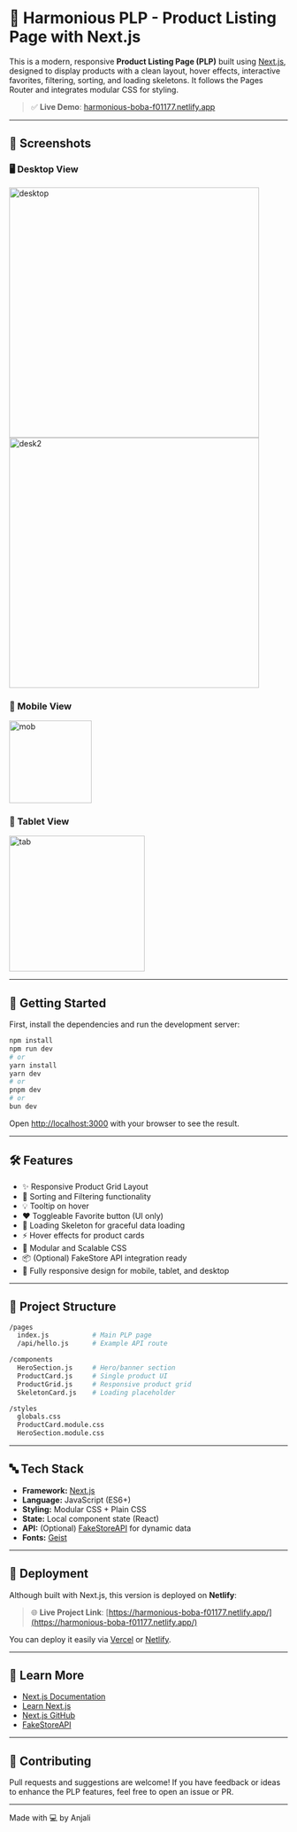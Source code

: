 # 🌟 Harmonious PLP - Product Listing Page with Next.js

This is a modern, responsive **Product Listing Page (PLP)** built using [Next.js](https://nextjs.org), designed to display products with a clean layout, hover effects, interactive favorites, filtering, sorting, and loading skeletons. It follows the Pages Router and integrates modular CSS for styling.

> ✅ **Live Demo**: [harmonious-boba-f01177.netlify.app](https://harmonious-boba-f01177.netlify.app/)

---

## 📸 Screenshots

### 🖥️ Desktop View
<img width="452" alt="desktop" src="https://github.com/user-attachments/assets/898050bc-144d-41ae-bcbc-6d8d8aacf0ea" />
<img width="452" alt="desk2" src="https://github.com/user-attachments/assets/00dc45b5-cd76-418d-9288-bd6c8faedff0" />


### 📱 Mobile View
<img width="149" alt="mob" src="https://github.com/user-attachments/assets/1dc674ac-a1b7-46c8-a249-2868af0bb887" />


### 📲 Tablet View
<img width="245" alt="tab" src="https://github.com/user-attachments/assets/66a9b782-ec95-40f3-8b55-f20b03f3584a" />

---

## 🚀 Getting Started

First, install the dependencies and run the development server:

```bash
npm install
npm run dev
# or
yarn install
yarn dev
# or
pnpm dev
# or
bun dev
```

Open [http://localhost:3000](http://localhost:3000) with your browser to see the result.

---

## 🛠 Features

- ✨ Responsive Product Grid Layout
- 🎯 Sorting and Filtering functionality
- 💡 Tooltip on hover
- ❤️ Toggleable Favorite button (UI only)
- 🔄 Loading Skeleton for graceful data loading
- ⚡ Hover effects for product cards
- 🔧 Modular and Scalable CSS
- 📦 (Optional) FakeStore API integration ready
- 📱 Fully responsive design for mobile, tablet, and desktop

---

## 📁 Project Structure

```bash
/pages
  index.js           # Main PLP page
  /api/hello.js      # Example API route

/components
  HeroSection.js     # Hero/banner section
  ProductCard.js     # Single product UI
  ProductGrid.js     # Responsive product grid
  SkeletonCard.js    # Loading placeholder

/styles
  globals.css
  ProductCard.module.css
  HeroSection.module.css
```

---

## 🔤 Tech Stack

- **Framework:** [Next.js](https://nextjs.org)
- **Language:** JavaScript (ES6+)
- **Styling:** Modular CSS + Plain CSS
- **State:** Local component state (React)
- **API:** (Optional) [FakeStoreAPI](https://fakestoreapi.com/) for dynamic data
- **Fonts:** [Geist](https://vercel.com/font)

---

## 📡 Deployment

Although built with Next.js, this version is deployed on **Netlify**:

> 🌐 **Live Project Link**: [https://harmonious-boba-f01177.netlify.app/](https://harmonious-boba-f01177.netlify.app/)

You can deploy it easily via [Vercel](https://vercel.com/new?utm_medium=default-template&filter=next.js&utm_source=create-next-app&utm_campaign=create-next-app-readme) or [Netlify](https://www.netlify.com/).

---

## 🔗 Learn More

- [Next.js Documentation](https://nextjs.org/docs)
- [Learn Next.js](https://nextjs.org/learn-pages-router)
- [Next.js GitHub](https://github.com/vercel/next.js)
- [FakeStoreAPI](https://fakestoreapi.com/)

---

## 🙌 Contributing

Pull requests and suggestions are welcome! If you have feedback or ideas to enhance the PLP features, feel free to open an issue or PR.

---

Made with 💻 by Anjali

